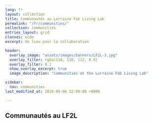 ```yaml
---
lang: fr
layout: collection
title: Communautés au Lorraine Fab Living Lab
permalink: "/fr/communities/"
collection: communities
entries_layout: grid
classes: wide
excerpt: Un lieu pour la collaboration

header:  
  overlay_image: "assets/images/banners/LF2L-3.jpg" 
  overlay_filter: rgba(110, 110, 112, 0.6)
  overlay_filter: 0.1
  show_overlay_excerpt: true 
  image_description: "Communities at the Lorraine Fab Living Lab"

sidebar:
  nav: communities
last_modified_at: 2018-09-06 22:00:00 +0000

---
```

## Communautés au LF2L